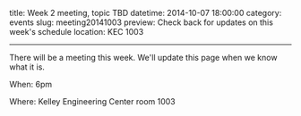 title: Week 2 meeting, topic TBD
datetime: 2014-10-07 18:00:00
category: events
slug: meeting20141003
preview: Check back for updates on this week's schedule
location: KEC 1003

---

There will be a meeting this week. We'll update this page when we know what it is.

When: 6pm

Where: Kelley Engineering Center room 1003

